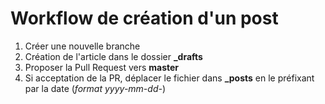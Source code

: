 # Workflow de création d'un post

1. Créer une nouvelle branche
2. Création de l'article dans le dossier **_drafts**
3. Proposer la Pull Request vers **master**
4. Si acceptation de la PR, déplacer le fichier dans **_posts** en le préfixant par la date (_format yyyy-mm-dd-_)
